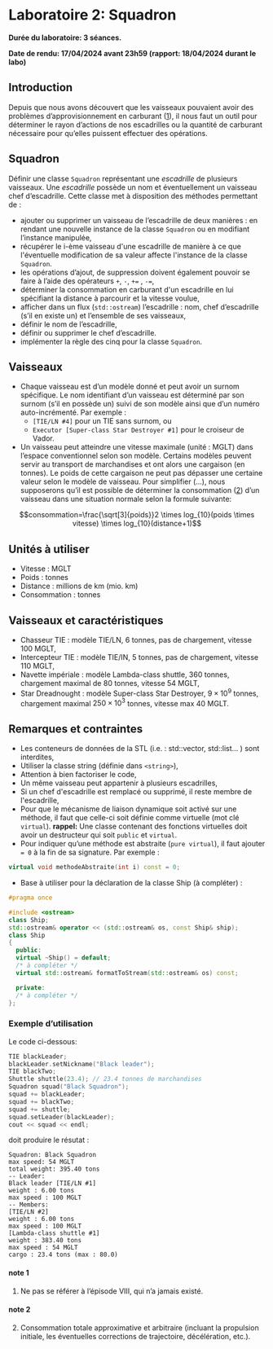 # Laboratoire 2: Squadron

**Durée du laboratoire: 3 séances.** 

**Date de rendu: 17/04/2024 avant 23h59 (rapport: 18/04/2024 durant le labo)**

## Introduction

Depuis que nous avons découvert que les vaisseaux pouvaient avoir des problèmes d’approvisionnement en carburant ([1](note-1)), il nous faut un outil pour déterminer le rayon d’actions de nos escadrilles ou la quantité de carburant nécessaire pour qu’elles puissent effectuer des opérations.

## Squadron

Définir une classe `Squadron` représentant une *escadrille* de plusieurs vaisseaux. Une *escadrille* possède un nom et éventuellement un vaisseau chef d’escadrille. Cette classe met à disposition des méthodes permettant de :

- ajouter ou supprimer un vaisseau de l’escadrille de deux manières : en rendant une nouvelle instance de la classe `Squadron` ou en modifiant l’instance manipulée,
- récupérer le i-ème vaisseau d'une escadrille de manière à ce que l'éventuelle modification de sa valeur affecte l'instance de la classe `Squadron`.
- les opérations d’ajout, de suppression doivent également pouvoir se faire à l’aide des opérateurs `+`, `-`, `+=` , `-=`,
- déterminer la consommation en carburant d'un escadrille en lui spécifiant la distance à parcourir et la vitesse voulue,
- afficher dans un flux (`std::ostream`) l’escadrille : nom, chef d’escadrille (s’il en existe un) et l’ensemble de ses vaisseaux,
- définir le nom de l’escadrille,
- définir ou supprimer le chef d’escadrille.
- implémenter la règle des cinq pour la classe `Squadron`.

## Vaisseaux

- Chaque vaisseau est d’un modèle donné et peut avoir un surnom spécifique. Le nom identifiant d’un vaisseau est déterminé par son surnom (s’il en possède un) suivi de son modèle ainsi que d’un numéro auto-incrémenté. Par exemple : 
  - `[TIE/LN #4]` pour un TIE sans surnom, ou 
  - `Executor [Super-class Star Destroyer #1]` pour le croiseur de Vador.
- Un vaisseau peut atteindre une vitesse maximale (unité : MGLT) dans l’espace conventionnel selon son modèle. Certains modèles peuvent servir au transport de marchandises et ont alors une cargaison (en tonnes). Le poids de cette cargaison ne peut pas dépasser une certaine valeur selon le modèle de vaisseau.
Pour simplifier (...), nous supposerons qu’il est possible de déterminer la consommation ([2](note-2)) d’un vaisseau
dans une situation normale selon la formule suivante:

```math
consommation=\frac{\sqrt[3]{poids}}2 \times log_{10}(poids \times vitesse) \times log_{10}(distance+1)
```

## Unités à utiliser

- Vitesse : MGLT
- Poids : tonnes
- Distance : millions de km (mio. km)
- Consommation : tonnes

## Vaisseaux et caractéristiques
- Chasseur TIE : modèle TIE/LN, 6 tonnes, pas de chargement, vitesse 100 MGLT,
- Intercepteur TIE : modèle TIE/IN, 5 tonnes, pas de chargement, vitesse 110 MGLT,
- Navette impériale : modèle Lambda-class shuttle, 360 tonnes, chargement maximal de 80 tonnes, vitesse 54 MGLT,
- Star Dreadnought : modèle Super-class Star Destroyer, $9\times10^9$ tonnes, chargement maximal $250\times10^3$ tonnes, vitesse max 40 MGLT.

## Remarques et contraintes
- Les conteneurs de données de la STL (i.e. : std::vector, std::list... ) sont interdites,
- Utiliser la classe string (définie dans `<string>`),
- Attention à bien factoriser le code,
- Un même vaisseau peut appartenir à plusieurs escadrilles,
- Si un chef d'escadrille est remplacé ou supprimé, il reste membre de l'escadrille,
- Pour que le mécanisme de liaison dynamique soit activé sur une méthode, il faut que celle-ci soit définie comme virtuelle (mot clé `virtual`). **rappel:** Une classe contenant des fonctions virtuelles doit avoir un destructeur qui soit `public` et `virtual`.
- Pour indiquer qu’une méthode est abstraite (`pure virtual`), il faut ajouter `= 0` à la fin de sa signature. Par exemple :

```cpp
virtual void methodeAbstraite(int i) const = 0;
```
- Base à utiliser pour la déclaration de la classe Ship (à compléter) :
  
```cpp
#pragma once

#include <ostream>
class Ship;
std::ostream& operator << (std::ostream& os, const Ship& ship);
class Ship
{
  public:
  virtual ~Ship() = default;
  /* à compléter */
  virtual std::ostream& formatToStream(std::ostream& os) const;

  private:
  /* à compléter */
};

```


### Exemple d’utilisation

Le code ci-dessous:
```cpp
TIE blackLeader;
blackLeader.setNickname("Black leader");
TIE blackTwo;
Shuttle shuttle(23.4); // 23.4 tonnes de marchandises
Squadron squad("Black Squadron");
squad += blackLeader;
squad += blackTwo;
squad += shuttle;
squad.setLeader(blackLeader);
cout << squad << endl;
```

doit produire le résutat :

```
Squadron: Black Squadron
max speed: 54 MGLT
total weight: 395.40 tons
-- Leader:
Black leader [TIE/LN #1]
weight : 6.00 tons
max speed : 100 MGLT
-- Members:
[TIE/LN #2]
weight : 6.00 tons
max speed : 100 MGLT
[Lambda-class shuttle #1]
weight : 383.40 tons
max speed : 54 MGLT
cargo : 23.4 tons (max : 80.0)
```
  
#### note 1
1. Ne pas se référer à l’épisode VIII, qui n’a jamais existé.
#### note 2
2. Consommation totale approximative et arbitraire (incluant la propulsion initiale, les éventuelles corrections de
trajectoire, décélération, etc.).
